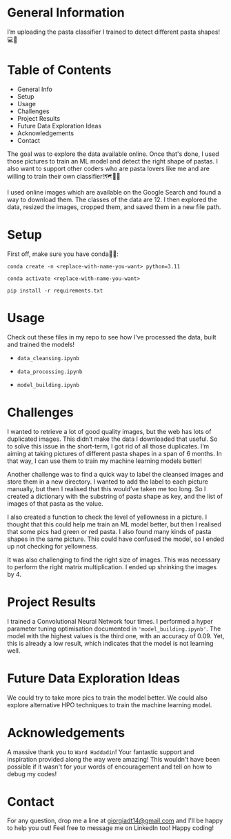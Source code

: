 # General Information

I’m uploading the pasta classifier I trained to detect different pasta shapes!💻🍝 

# Table of Contents
- General Info
- Setup
- Usage
- Challenges
- Project Results 
- Future Data Exploration Ideas
- Acknowledgements
- Contact

The goal was to explore the data available online. Once that's done, I used those pictures to train an ML model and detect the right shape of pastas. I also want to support other coders who are pasta lovers like me and are willing to train their own classifier!🗺️🔎👣

I used online images which are available on the Google Search and found a way to download them. The classes of the data are 12. I then explored the data, resized the images, cropped them, and saved them in a new file path.

# Setup
First off, make sure you have conda🐍👀:

`conda create -n <replace-with-name-you-want> python=3.11`

`conda activate <replace-with-name-you-want>`

`pip install -r requirements.txt`

# Usage
Check out these files in my repo to see how I've processed the data, built and trained the models!

- `data_cleansing.ipynb`

- `data_processing.ipynb`

- `model_building.ipynb`

# Challenges
I wanted to retrieve a lot of good quality images, but the web has lots of duplicated images. This didn’t make the data I downloaded that useful. So to solve this issue in the short-term, I got rid of all those duplicates. I’m aiming at taking pictures of different pasta shapes in a span of 6 months. In that way, I can use them to train my machine learning models better! 

Another challenge was to find a quick way to label the cleansed images and store them in a new directory. I wanted to add the label to each picture manually, but then I realised that this would’ve taken me too long. So I created a dictionary with the substring of pasta shape as key, and the list of images of that pasta as the value. 

I also created a function to check the level of yellowness in a picture. I thought that this could help me train an ML model better, but then I realised that some pics had green or red pasta. I also found many kinds of pasta shapes in the same picture. This could have confused the model, so I ended up not checking for yellowness. 

It was also challenging to find the right size of images. This was necessary to perform the right matrix multiplication. I ended up shrinking the images by 4. 

# Project Results
I trained a Convolutional Neural Network four times. I performed a hyper parameter tuning optimisation documented in `'model_building.ipynb'`. The model with the highest values is the third one, with an accuracy of 0.09. Yet, this is already a low result, which indicates that the model is not learning well.

# Future Data Exploration Ideas

We could try to take more pics to train the model better. We could also explore alternative HPO techniques to train the machine learning model.

# Acknowledgements
A massive thank you to `Ward Haddadin`! Your fantastic support and inspiration provided along the way were amazing! This wouldn't have been possible if it wasn't for your words of encouragement and tell on how to debug my codes!

# Contact
For any question, drop me a line at giorgiadt14@gmail.com and I'll be happy to help you out! Feel free to message me on LinkedIn too! Happy coding!